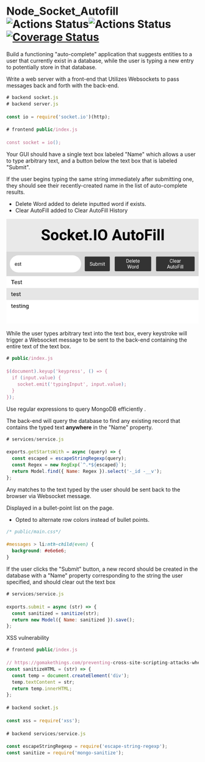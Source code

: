 # Node_Socket_Autofill ![Actions Status](https://github.com/ArthurVardevanyan/Node_Socket_Autofill/workflows/nodeJS/badge.svg)![Actions Status](https://github.com/ArthurVardevanyan/Node_Socket_Autofill/workflows/CodeQL/badge.svg)[![Coverage Status](https://coveralls.io/repos/github/ArthurVardevanyan/Node_Socket_Autofill/badge.svg?branch=master)](https://coveralls.io/github/ArthurVardevanyan/Node_Socket_Autofill?branch=master)

Build a functioning "auto-complete" application that suggests entities to a user that currently exist in a database, while the user is typing a new entry to potentially store in that database.

Write a web server with a front-end that Utilizes Websockets to pass messages back and forth with the back-end.

```javascript
# backend socket.js
# backend server.js

const io = require('socket.io')(http);

# frontend public/index.js

const socket = io();
```

Your GUI should have a single text box labeled "Name" which allows a user to type arbitrary text, and a button below the text box that is labeled "Submit".

If the user begins typing the same string immediately after submitting one, they should see their recently-created name in the list of auto-complete results.

- Delete Word added to delete inputted word if exists.
- Clear AutoFill added to Clear AutoFill History

![Alt text](img/Sample_Image.png?raw=true "Sample Output")

While the user types arbitrary text into the text box, every keystroke will trigger a Websocket message to be sent to the back-end containing the entire text of the text box.

```javascript
# public/index.js

$(document).keyup('keypress', () => {
  if (input.value) {
    socket.emit('typingInput', input.value);
  }
});
```

Use regular expressions to query MongoDB efficiently .

The back-end will query the database to find any existing record that contains the typed text **anywhere** in the "Name" property.

```javascript
# services/service.js

exports.getStartsWith = async (query) => {
  const escaped = escapeStringRegexp(query);
  const Regex = new RegExp(`^.*${escaped}`);
  return Model.find({ Name: Regex }).select('-_id -__v');
};
```

Any matches to the text typed by the user should be sent back to the browser via Websocket message.

Displayed in a bullet-point list on the page.

- Opted to alternate row colors instead of bullet points.

```css
/* public/main.css*/

#messages > li:nth-child(even) {
  background: #e6e6e6;
}
```

If the user clicks the "Submit" button, a new record should be created in the database with a "Name" property corresponding to the string the user specified, and should clear out the text box

```javascript
# services/service.js

exports.submit = async (str) => {
  const sanitized = sanitize(str);
  return new Model({ Name: sanitized }).save();
};
```

XSS vulnerability

```javascript
# frontend public/index.js

// https://gomakethings.com/preventing-cross-site-scripting-attacks-when-using-innerhtml-in-vanilla-javascript/
const sanitizeHTML = (str) => {
  const temp = document.createElement('div');
  temp.textContent = str;
  return temp.innerHTML;
};

# backend socket.js

const xss = require('xss');

# backend services/service.js

const escapeStringRegexp = require('escape-string-regexp');
const sanitize = require('mongo-sanitize');
```

